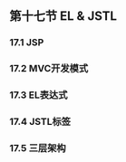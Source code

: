 ## 第十七节 EL & JSTL

### 17.1 JSP





### 17.2 MVC开发模式





### 17.3 EL表达式






### 17.4 JSTL标签






### 17.5 三层架构






